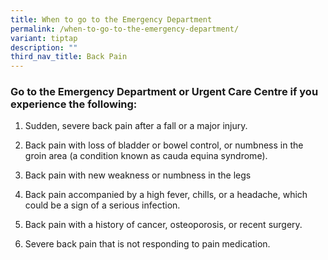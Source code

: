```yaml
---
title: When to go to the Emergency Department
permalink: /when-to-go-to-the-emergency-department/
variant: tiptap
description: ""
third_nav_title: Back Pain
---
```

<h3>Go to the Emergency Department or Urgent Care Centre if you experience the following:</h3>
<p></p>
<ol data-tight="true" class="tight">
<li>
<p>Sudden, severe back pain after a fall or a major injury.</p>
</li>
<li>
<p>Back pain with loss of bladder or bowel control, or numbness in the groin
area (a condition known as cauda equina syndrome).</p>
</li>
<li>
<p>Back pain with new weakness or numbness in the legs</p>
</li>
<li>
<p>Back pain accompanied by a high fever, chills, or a headache, which could
be a sign of a serious infection.</p>
</li>
<li>
<p>Back pain with a history of cancer, osteoporosis, or recent surgery.</p>
</li>
<li>
<p>Severe back pain that is not responding to pain medication.</p>
</li>
</ol>
<p></p>